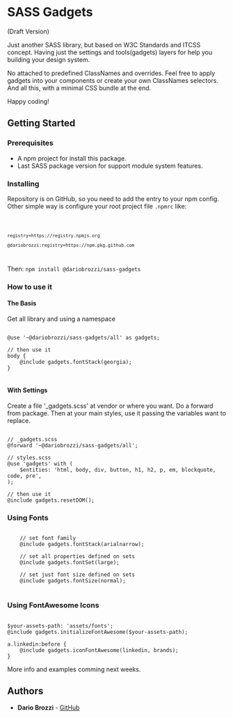 # SASS Gadgets

(Draft Version)

Just another SASS library, but based on W3C Standards and ITCSS concept. Having just the settings and tools(gadgets) layers for help you building your design system.

No attached to predefined ClassNames and overrides.
Feel free to apply gadgets into your components or create your own ClassNames selectors.
And all this, with a minimal CSS bundle at the end.

Happy coding!

## Getting Started

### Prerequisites
- A npm project for install this package.
- Last SASS package version for support module system features.

### Installing
Repository is on GitHub, so you need to add the entry to your npm config.
Other simple way is configure your root project file <code>.npmrc</code> like:

<code>
   
    registry=https://registry.npmjs.org
    
    @dariobrozzi:registry=https://npm.pkg.github.com
</code>

Then:
<code>npm install @dariobrozzi/sass-gadgets</code>

### How to use it

#### The Basis

Get all library and using a namespace

<pre>
<code>
@use '~@dariobrozzi/sass-gadgets/all' as gadgets;

// then use it
body {
    @include gadgets.fontStack(georgia);
}
</code>
</pre>

#### With Settings

Create a file '_gadgets.scss' at vendor or where you want. Do a forward from package.
Then at your main styles, use it passing the variables want to replace.

<pre><code>
// _gadgets.scss
@forward '~@dariobrozzi/sass-gadgets/all';

// styles.scss
@use 'gadgets' with (
    $entities: 'html, body, div, button, h1, h2, p, em, blockquote, code, pre',
);

// then use it
@include gadgets.resetDOM();
</code></pre>

### Using Fonts
<pre>
<code>
    // set font family
    @include gadgets.fontStack(arialnarrow);
        
    // set all properties defined on sets
    @include gadgets.fontSet(large);
    
    // set just font size defined on sets
    @include gadgets.fontSize(normal);
</code>
</pre>


### Using FontAwesome Icons

<pre><code>
$your-assets-path: 'assets/fonts';
@include gadgets.initializeFontAwesome($your-assets-path);

a.linkedin:before {
    @include gadgets.iconFontAwesome(linkedin, brands);
}
</code></pre>


More info and examples comming next weeks.

## Authors

* **Dario Brozzi** - [GitHub](https://github.com/dariobrozzi)

